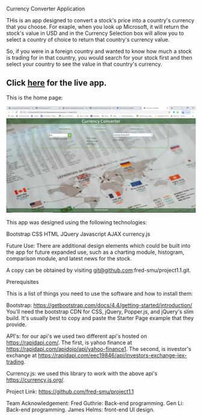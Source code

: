 Currency Converter Application


THis is an app designed to convert a stock's price into a country's currency that you choose.
For exaple, when you look up Microsoft, it will return the stock's value in USD and in the Currency Selection box will allow you to select a country of choice to return that country's currency value.

So, if you were in a foreign country and wanted to know how much a stock is trading for in that country, you would search for your stock first and then select your country to see the value in that country's currency.


## Click [here](https://index.html/) for the live app.

This is the home page:

![Home Screenshot](./photo/project1.1.png)

This app was designed using the following technologies:

Bootstrap
CSS
HTML
JQuery
Javascript
AJAX
currency.js

Future Use:
There are additional design elements which could be built into the app for future expanded use, such as a charting module, histogram, comparison module, and latest news for the stock.

A copy can be obtained by visiting git@github.com:fred-smu/project1.1.git.
 
Prerequisites

This is a list of things you need to use the software and how to install them:

Bootstrap: https://getbootstrap.com/docs/4.4/getting-started/introduction/
You'll need the bootstrap CDN for CSS, jQuery, Popper.js, and jQuery's slim build. It's usually best to copy and paste the Starter Page example that they provide.

API's: for our api's we used two different api's hosted on https://rapidapi.com/. The first, is yahoo finance at https://rapidapi.com/apidojo/api/yahoo-finance1. The second, is investor's exchange at https://rapidapi.com/eec19846/api/investors-exchange-iex-trading.

Currency.js: we used this library to work with the above api's https://currency.js.org/.

Project Link: https://github.com/fred-smu/project1.1

Team Acknowledgement:
Fred Guthrie: Back-end programming.
Gen Li: Back-end programming.
James Helms: front-end UI design.